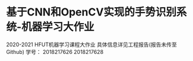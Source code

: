 # 基于CNN和OpenCV实现的手势识别系统-机器学习大作业
2020-2021 HFUT机器学习课程大作业
具体信息详见工程报告(报告未传至Github)
学号：
2018217626
2018217628
